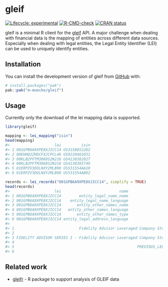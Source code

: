 
<!-- README.md is generated from README.Rmd. Please edit that file -->

# gleif

<!-- badges: start -->

[![Lifecycle:
experimental](https://img.shields.io/badge/lifecycle-experimental-orange.svg)](https://lifecycle.r-lib.org/articles/stages.html#experimental)
[![R-CMD-check](https://github.com/m-muecke/gleif/actions/workflows/R-CMD-check.yaml/badge.svg)](https://github.com/m-muecke/gleif/actions/workflows/R-CMD-check.yaml)
[![CRAN
status](https://www.r-pkg.org/badges/version/gleif)](https://CRAN.R-project.org/package=gleif)
<!-- badges: end -->

gleif is a minimal R client for the [gleif](https://www.gleif.org) API.
A major challenge when dealing with financial data is the mapping of
entities across different data sources. Especially when dealing with
legal entities, the Legal Entity Identifier (LEI) can be used to
uniquely identify entities.

## Installation

You can install the development version of gleif from
[GitHub](https://github.com/) with:

``` r
# install.packages("pak")
pak::pak("m-muecke/gleif")
```

## Usage

Currently only the download of the lei mapping data is supported.

``` r
library(gleif)

mapping <- lei_mapping("isin")
head(mapping)
#>                    lei         isin
#> 1 001GPB6A9XPE8XJICC14 US3158052262
#> 2 00EHHQ2ZHDCFXJCPCL46 US92204Q1031
#> 3 00KLB2PFTM3060S2N216 US4138382027
#> 4 00KLB2PFTM3060S2N216 US4138385749
#> 5 01ERPZV3DOLNXY2MLB90 US531554AA10
#> 6 01ERPZV3DOLNXY2MLB90 US531554AB92

records <- lei_records("001GPB6A9XPE8XJICC14", simplify = TRUE)
head(records)
#>                    lei                          name
#> 1 001GPB6A9XPE8XJICC14        entity_legal_name_name
#> 2 001GPB6A9XPE8XJICC14    entity_legal_name_language
#> 3 001GPB6A9XPE8XJICC14       entity_other_names_name
#> 4 001GPB6A9XPE8XJICC14   entity_other_names_language
#> 5 001GPB6A9XPE8XJICC14       entity_other_names_type
#> 6 001GPB6A9XPE8XJICC14 entity_legal_address_language
#>                                                                       value
#> 1                             Fidelity Advisor Leveraged Company Stock Fund
#> 2                                                                        en
#> 3 FIDELITY ADVISOR SERIES I - Fidelity Advisor Leveraged Company Stock Fund
#> 4                                                                        en
#> 5                                                       PREVIOUS_LEGAL_NAME
#> 6                                                                        en
```

## Related work

- [gleifr](https://github.com/Financial-Times/gleifr) - R package to
  support analysis of GLEIF data
